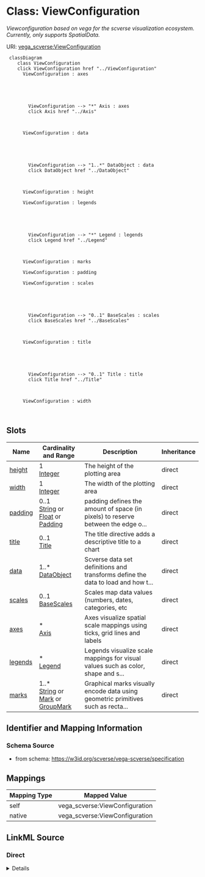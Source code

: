 

# Class: ViewConfiguration 


_Viewconfiguration based on vega for the scverse visualization ecosystem. Currently, only supports SpatialData._





URI: [vega_scverse:ViewConfiguration](https://w3id.org/scverse/vega-scverse/ViewConfiguration)






```mermaid
 classDiagram
    class ViewConfiguration
    click ViewConfiguration href "../ViewConfiguration"
      ViewConfiguration : axes
        
          
    
        
        
        ViewConfiguration --> "*" Axis : axes
        click Axis href "../Axis"
    

        
      ViewConfiguration : data
        
          
    
        
        
        ViewConfiguration --> "1..*" DataObject : data
        click DataObject href "../DataObject"
    

        
      ViewConfiguration : height
        
      ViewConfiguration : legends
        
          
    
        
        
        ViewConfiguration --> "*" Legend : legends
        click Legend href "../Legend"
    

        
      ViewConfiguration : marks
        
      ViewConfiguration : padding
        
      ViewConfiguration : scales
        
          
    
        
        
        ViewConfiguration --> "0..1" BaseScales : scales
        click BaseScales href "../BaseScales"
    

        
      ViewConfiguration : title
        
          
    
        
        
        ViewConfiguration --> "0..1" Title : title
        click Title href "../Title"
    

        
      ViewConfiguration : width
        
      
```




<!-- no inheritance hierarchy -->


## Slots

| Name | Cardinality and Range | Description | Inheritance |
| ---  | --- | --- | --- |
| [height](height.md) | 1 <br/> [Integer](Integer.md) | The height of the plotting area | direct |
| [width](width.md) | 1 <br/> [Integer](Integer.md) | The width of the plotting area | direct |
| [padding](padding.md) | 0..1 <br/> [String](String.md)&nbsp;or&nbsp;<br />[Float](Float.md)&nbsp;or&nbsp;<br />[Padding](Padding.md) | padding defines the amount of space (in pixels) to reserve between the edge o... | direct |
| [title](title.md) | 0..1 <br/> [Title](Title.md) | The title directive adds a descriptive title to a chart | direct |
| [data](data.md) | 1..* <br/> [DataObject](DataObject.md) | Scverse data set definitions and transforms define the data to load and how t... | direct |
| [scales](scales.md) | 0..1 <br/> [BaseScales](BaseScales.md) | Scales map data values (numbers, dates, categories, etc | direct |
| [axes](axes.md) | * <br/> [Axis](Axis.md) | Axes visualize spatial scale mappings using ticks, grid lines and labels | direct |
| [legends](legends.md) | * <br/> [Legend](Legend.md) | Legends visualize scale mappings for visual values such as color, shape and s... | direct |
| [marks](marks.md) | 1..* <br/> [String](String.md)&nbsp;or&nbsp;<br />[Mark](Mark.md)&nbsp;or&nbsp;<br />[GroupMark](GroupMark.md) | Graphical marks visually encode data using geometric primitives such as recta... | direct |









## Identifier and Mapping Information







### Schema Source


* from schema: https://w3id.org/scverse/vega-scverse/specification




## Mappings

| Mapping Type | Mapped Value |
| ---  | ---  |
| self | vega_scverse:ViewConfiguration |
| native | vega_scverse:ViewConfiguration |







## LinkML Source

<!-- TODO: investigate https://stackoverflow.com/questions/37606292/how-to-create-tabbed-code-blocks-in-mkdocs-or-sphinx -->

### Direct

<details>
```yaml
name: ViewConfiguration
description: Viewconfiguration based on vega for the scverse visualization ecosystem.
  Currently, only supports SpatialData.
from_schema: https://w3id.org/scverse/vega-scverse/specification
attributes:
  height:
    name: height
    description: "The height of the plotting area. The plotting area is defined as\
      \ the rectangular region within a visualization \nwhere graphical marks (such\
      \ as points, lines, or bars) are rendered, bounded by the axes and padding,\
      \ \nexcluding titles, legends, and margins."
    from_schema: https://w3id.org/scverse/vega-scverse/specification
    rank: 1000
    domain_of:
    - ViewConfiguration
    - GroupEncodeEnter
    range: integer
    required: true
  width:
    name: width
    description: "The width of the plotting area. The plotting area is defined as\
      \ the rectangular region within a visualization \nwhere graphical marks (such\
      \ as points, lines, or bars) are rendered, bounded by the axes and padding,\
      \ \nexcluding titles, legends, and margins."
    from_schema: https://w3id.org/scverse/vega-scverse/specification
    rank: 1000
    domain_of:
    - ViewConfiguration
    - GroupEncodeEnter
    range: integer
    required: true
  padding:
    name: padding
    description: "padding defines the amount of space (in pixels) to reserve between\
      \ the edge of the chart container and the inner \nview area where data marks\
      \ are rendered. It acts as an internal margin that ensures visual elements like\
      \ axes, \ntitles, and legends don't touch or overflow the chart's outer boundaries.\n\
      When combined with \"autosize\": {\"type\": \"fit\", \"contains\": \"padding\"\
      }, this padding is included within the chart's \nspecified width and height,\
      \ and the inner view is resized accordingly to preserve layout integrity. If\
      \ padding\nis defined with this class. This class should at least have one attribute\
      \ defined."
    from_schema: https://w3id.org/scverse/vega-scverse/specification
    rank: 1000
    domain_of:
    - ViewConfiguration
    - Legend
    any_of:
    - range: float
    - range: Padding
  title:
    name: title
    description: The title directive adds a descriptive title to a chart.
    from_schema: https://w3id.org/scverse/vega-scverse/specification
    rank: 1000
    domain_of:
    - ViewConfiguration
    range: Title
    required: false
  data:
    name: data
    description: Scverse data set definitions and transforms define the data to load
      and how to process it.
    from_schema: https://w3id.org/scverse/vega-scverse/specification
    rank: 1000
    domain_of:
    - ViewConfiguration
    - ContinuousColorDomain
    - MarkDataSource
    range: DataObject
    required: true
    multivalued: true
  scales:
    name: scales
    description: "Scales map data values (numbers, dates, categories, etc.) to visual\
      \ values (pixels, colors, sizes). \nScales are a fundamental building block\
      \ of data visualization, as they determine the nature of visual \nencodings."
    from_schema: https://w3id.org/scverse/vega-scverse/specification
    rank: 1000
    domain_of:
    - ViewConfiguration
    - BaseScales
    - GroupMark
    range: BaseScales
  axes:
    name: axes
    description: Axes visualize spatial scale mappings using ticks, grid lines and
      labels.
    from_schema: https://w3id.org/scverse/vega-scverse/specification
    rank: 1000
    domain_of:
    - ViewConfiguration
    - GroupMark
    range: Axis
    multivalued: true
  legends:
    name: legends
    description: Legends visualize scale mappings for visual values such as color,
      shape and size.
    from_schema: https://w3id.org/scverse/vega-scverse/specification
    rank: 1000
    domain_of:
    - ViewConfiguration
    - GroupMark
    range: Legend
    multivalued: true
  marks:
    name: marks
    description: "Graphical marks visually encode data using geometric primitives\
      \ such as rectangles, lines, and plotting \nsymbols. Marks are the basic visual\
      \ building block of a visualization, providing basic shapes whose \nproperties\
      \ can be set according to backing data. Mark property definitions may be simple\
      \ constants or data \nfields, or scales can be used to map data values to visual\
      \ values."
    from_schema: https://w3id.org/scverse/vega-scverse/specification
    rank: 1000
    domain_of:
    - ViewConfiguration
    - GroupMark
    required: true
    multivalued: true
    any_of:
    - range: Mark
    - range: GroupMark

```
</details>

### Induced

<details>
```yaml
name: ViewConfiguration
description: Viewconfiguration based on vega for the scverse visualization ecosystem.
  Currently, only supports SpatialData.
from_schema: https://w3id.org/scverse/vega-scverse/specification
attributes:
  height:
    name: height
    description: "The height of the plotting area. The plotting area is defined as\
      \ the rectangular region within a visualization \nwhere graphical marks (such\
      \ as points, lines, or bars) are rendered, bounded by the axes and padding,\
      \ \nexcluding titles, legends, and margins."
    from_schema: https://w3id.org/scverse/vega-scverse/specification
    rank: 1000
    alias: height
    owner: ViewConfiguration
    domain_of:
    - ViewConfiguration
    - GroupEncodeEnter
    range: integer
    required: true
  width:
    name: width
    description: "The width of the plotting area. The plotting area is defined as\
      \ the rectangular region within a visualization \nwhere graphical marks (such\
      \ as points, lines, or bars) are rendered, bounded by the axes and padding,\
      \ \nexcluding titles, legends, and margins."
    from_schema: https://w3id.org/scverse/vega-scverse/specification
    rank: 1000
    alias: width
    owner: ViewConfiguration
    domain_of:
    - ViewConfiguration
    - GroupEncodeEnter
    range: integer
    required: true
  padding:
    name: padding
    description: "padding defines the amount of space (in pixels) to reserve between\
      \ the edge of the chart container and the inner \nview area where data marks\
      \ are rendered. It acts as an internal margin that ensures visual elements like\
      \ axes, \ntitles, and legends don't touch or overflow the chart's outer boundaries.\n\
      When combined with \"autosize\": {\"type\": \"fit\", \"contains\": \"padding\"\
      }, this padding is included within the chart's \nspecified width and height,\
      \ and the inner view is resized accordingly to preserve layout integrity. If\
      \ padding\nis defined with this class. This class should at least have one attribute\
      \ defined."
    from_schema: https://w3id.org/scverse/vega-scverse/specification
    rank: 1000
    alias: padding
    owner: ViewConfiguration
    domain_of:
    - ViewConfiguration
    - Legend
    range: string
    any_of:
    - range: float
    - range: Padding
  title:
    name: title
    description: The title directive adds a descriptive title to a chart.
    from_schema: https://w3id.org/scverse/vega-scverse/specification
    rank: 1000
    alias: title
    owner: ViewConfiguration
    domain_of:
    - ViewConfiguration
    range: Title
    required: false
  data:
    name: data
    description: Scverse data set definitions and transforms define the data to load
      and how to process it.
    from_schema: https://w3id.org/scverse/vega-scverse/specification
    rank: 1000
    alias: data
    owner: ViewConfiguration
    domain_of:
    - ViewConfiguration
    - ContinuousColorDomain
    - MarkDataSource
    range: DataObject
    required: true
    multivalued: true
  scales:
    name: scales
    description: "Scales map data values (numbers, dates, categories, etc.) to visual\
      \ values (pixels, colors, sizes). \nScales are a fundamental building block\
      \ of data visualization, as they determine the nature of visual \nencodings."
    from_schema: https://w3id.org/scverse/vega-scverse/specification
    rank: 1000
    alias: scales
    owner: ViewConfiguration
    domain_of:
    - ViewConfiguration
    - BaseScales
    - GroupMark
    range: BaseScales
  axes:
    name: axes
    description: Axes visualize spatial scale mappings using ticks, grid lines and
      labels.
    from_schema: https://w3id.org/scverse/vega-scverse/specification
    rank: 1000
    alias: axes
    owner: ViewConfiguration
    domain_of:
    - ViewConfiguration
    - GroupMark
    range: Axis
    multivalued: true
  legends:
    name: legends
    description: Legends visualize scale mappings for visual values such as color,
      shape and size.
    from_schema: https://w3id.org/scverse/vega-scverse/specification
    rank: 1000
    alias: legends
    owner: ViewConfiguration
    domain_of:
    - ViewConfiguration
    - GroupMark
    range: Legend
    multivalued: true
  marks:
    name: marks
    description: "Graphical marks visually encode data using geometric primitives\
      \ such as rectangles, lines, and plotting \nsymbols. Marks are the basic visual\
      \ building block of a visualization, providing basic shapes whose \nproperties\
      \ can be set according to backing data. Mark property definitions may be simple\
      \ constants or data \nfields, or scales can be used to map data values to visual\
      \ values."
    from_schema: https://w3id.org/scverse/vega-scverse/specification
    rank: 1000
    alias: marks
    owner: ViewConfiguration
    domain_of:
    - ViewConfiguration
    - GroupMark
    range: string
    required: true
    multivalued: true
    any_of:
    - range: Mark
    - range: GroupMark

```
</details>